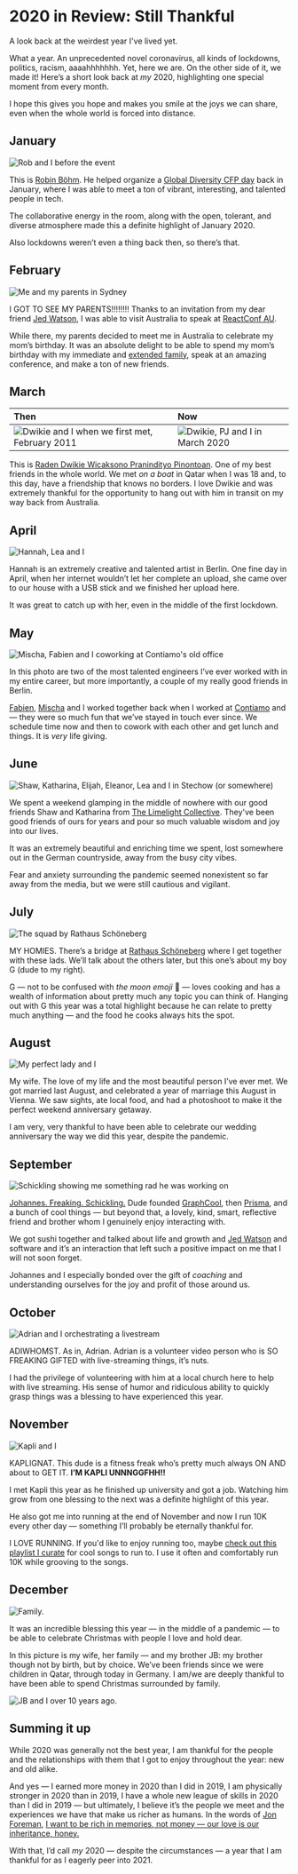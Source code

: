# 2020 in Review: Still Thankful

A look back at the weirdest year I've lived yet.

What a year. An unprecedented novel coronavirus, all kinds of lockdowns, politics, racism, aaaahhhhhhh. Yet, here we are. On the other side of it, we made it! Here’s a short look back at _my_ 2020, highlighting one special moment from every month. 

I hope this gives you hope and makes you smile at the joys we can share, even when the whole world is forced into distance. 

## January

![Rob and I before the event](/img/blog/2020-recap/jan.jpg)

This is [Robin Böhm](https://twitter.com/robinboehm). He helped organize a [Global Diversity CFP day](https://twitter.com/gdcfpday) back in January, where I was able to meet a ton of vibrant, interesting, and talented people in tech. 

The collaborative energy in the room, along with the open, tolerant, and diverse atmosphere made this a definite highlight of January 2020. 

Also lockdowns weren’t even a thing back then, so there’s that.

## February

![Me and my parents in Sydney](/img/blog/2020-recap/feb.jpg)

I GOT TO SEE MY PARENTS!!!!!!!! Thanks to an invitation from my dear friend [Jed Watson](https://twitter.com/jedwatson), I was able to visit Australia to speak at [ReactConf AU](https://www.youtube.com/watch?v=9xL0a6YJIQU). 

While there, my parents decided to meet me in Australia to celebrate my mom’s birthday. It was an absolute delight to be able to spend my mom’s birthday with my immediate and [extended family](https://twitter.com/valparkie), speak at an amazing conference, and make a ton of new friends. 

## March

|Then|Now|
|:--|:--|
|![Dwikie and I when we first met, February 2011](/img/blog/2020-recap/dwik.jpg)|![Dwikie, PJ and I in March 2020](/img/blog/2020-recap/mar.jpg)|

This is [Raden Dwikie Wicaksono Pranindityo Pinontoan](https://twitter.com/dwikster). One of my best friends in the whole world. We met _on a boat_ in Qatar when I was 18 and, to this day, have a friendship that knows no borders. I love Dwikie and was extremely thankful for the opportunity to hang out with him in transit on my way back from Australia. 

## April

![Hannah, Lea and I](/img/blog/2020-recap/apr.jpg)

Hannah is an extremely creative and talented artist in Berlin. One fine day in April, when her internet wouldn’t let her complete an upload, she came over to our house with a USB stick and we finished her upload here. 

It was great to catch up with her, even in the middle of the first lockdown. 

## May

![Mischa, Fabien and I coworking at Contiamo's old office](/img/blog/2020-recap/may.jpg)

In this photo are two of the most talented engineers I’ve ever worked with in my entire career, but more importantly, a couple of my really good friends in Berlin. 

[Fabien](https://twitter.com/fabien0102), [Mischa](https://twitter.com/mpotomin) and I worked together back when I worked at [Contiamo](https://contiamo.com) and — they were so much fun that we’ve stayed in touch ever since. We schedule time now and then to cowork with each other and get lunch and things. It is _very_ life giving. 

## June

![Shaw, Katharina, Elijah, Eleanor, Lea and I in Stechow (or somewhere)](/img/blog/2020-recap/jun.jpg)

We spent a weekend glamping in the middle of nowhere with our good friends Shaw and Katharina from [The Limelight Collective](https://limelightcollective.com). They've been good friends of ours for years and pour so much valuable wisdom and joy into our lives.

It was an extremely beautiful and enriching time we spent, lost somewhere out in the German countryside, away from the busy city vibes. 

Fear and anxiety surrounding the pandemic seemed nonexistent so far away from the media, but we were still cautious and vigilant.

## July

![The squad by Rathaus Schöneberg](/img/blog/2020-recap/jul.jpg)

MY HOMIES. There’s a bridge at [Rathaus Schöneberg](https://www.berlin.de/sehenswuerdigkeiten/3560314-3558930-rathaus-schoeneberg.html) where I get together with these lads. We’ll talk about the others later, but this one’s about my boy G (dude to my right). 

G — not to be confused with _the moon emoji_ 🌚 — loves cooking and has a wealth of information about pretty much any topic you can think of. Hanging out with G this year was a total highlight because he can relate to pretty much anything — and the food he cooks always hits the spot. 

## August

![My perfect lady and I](/img/blog/2020-recap/aug.jpg)

My wife. The love of my life and the most beautiful person I’ve ever met. We got married last August, and celebrated a year of marriage this August in Vienna. We saw sights, ate local food, and had a photoshoot to make it the perfect weekend anniversary getaway.

I am very, very thankful to have been able to celebrate our wedding anniversary the way we did this year, despite the pandemic. 

## September

![Schickling showing me something rad he was working on](/img/blog/2020-recap/sep.jpg)

[Johannes. Freaking. Schickling.](https://twitter.com/schickling) Dude founded [GraphCool](https://graph.cool), then [Prisma](https://prisma.io), and a bunch of cool things — but beyond that, a lovely, kind, smart, reflective friend and brother whom I genuinely enjoy interacting with. 

We got sushi together and talked about life and growth and [Jed Watson](https://twitter.com/jedwatson) and software and it’s an interaction that left such a positive impact on me that I will not soon forget. 

Johannes and I especially bonded over the gift of _coaching_ and understanding ourselves for the joy and profit of those around us. 

## October

![Adrian and I orchestrating a livestream](/img/blog/2020-recap/oct.jpg)

ADIWHOMST. As in, Adrian. Adrian is a volunteer video person who is SO FREAKING GIFTED with live-streaming things, it’s nuts. 

I had the privilege of volunteering with him at a local church here to help with live streaming. His sense of humor and ridiculous ability to quickly grasp things was a blessing to have experienced this year. 

## November

![Kapli and I](/img/blog/2020-recap/nov.jpg)

KAPLIGNAT. This dude is a fitness freak who’s pretty much always ON AND about to GET IT. **I’M KAPLI UNNNGGFHH!!**

I met Kapli this year as he finished up university and got a job. Watching him grow from one blessing to the next was a definite highlight of this year. 

He also got me into running at the end of November and now I run 10K every other day — something I’ll probably be eternally thankful for. 

I LOVE RUNNING. If you'd like to enjoy running too, maybe [check out this playlist I curate](https://open.spotify.com/playlist/1tum32lT4hhiUCJEO7cGAG?si=H8FZSsO_Q5Cqyytd4xzKIg) for cool songs to run to. I use it often and comfortably run 10K while grooving to the songs. 

## December

![Family.](/img/blog/2020-recap/dec.jpg)

It was an incredible blessing this year — in the middle of a pandemic — to be able to celebrate Christmas with people I love and hold dear. 

In this picture is my wife, her family — and my brother JB: my brother though not by birth, but by choice. We’ve been friends since we were children in Qatar, through today in Germany. I am/we are deeply thankful to have been able to spend Christmas surrounded by family. 

![JB and I over 10 years ago.](/img/blog/2020-recap/jb.JPG)

## Summing it up

While 2020 was generally not the best year, I am thankful for the people and the relationships with them that I got to enjoy throughout the year: new and old alike. 

And yes — I earned more money in 2020 than I did in 2019, I am physically stronger in 2020 than in 2019, I have a whole new league of skills in 2020 than I did in 2019 — but ultimately, I believe it’s the people we meet and the experiences we have that make us richer as humans. In the words of [Jon Foreman](https://twitter.com/jonforeman), [I want to be rich in memories, not money — our love is our inheritance, honey.](https://m.youtube.com/watch?v=sVG6C3iuCsQ)

With that, I’d call _my_ 2020 — despite the circumstances — a year that I am thankful for as I eagerly peer into 2021.
